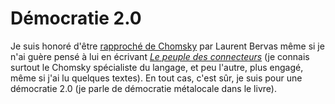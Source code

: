 # Démocratie 2.0

Je suis honoré d'être [rapproché de Chomsky](http://www.blogwaves.com/2006/02/anarchie_la_rvo.html) par Laurent Bervas même si je n'ai guère pensé à lui en écrivant [*Le peuple des connecteurs*](/le-peuple-des-connecteurs/) (je connais surtout le Chomsky spécialiste du langage, et peu l'autre, plus engagé, même si j'ai lu quelques textes). En tout cas, c'est sûr, je suis pour une démocratie 2.0 (je parle de démocratie métalocale dans le livre).